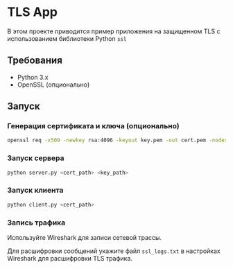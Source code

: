 # TLS App

В этом проекте приводится пример приложения на защищенном TLS с использованием библиотеки Python `ssl`

## Требования

- Python 3.x
- OpenSSL (опционально)

## Запуск
### Генерация сертификата и ключа (опционально)
```sh
openssl req -x509 -newkey rsa:4096 -keyout key.pem -out cert.pem -nodes -subj "/CN=localhost"
```

### Запуск сервера
```sh
python server.py <cert_path> <key_path>
```

### Запуск клиента
```sh
python client.py <cert_path>
```

### Запись трафика
Используйте Wireshark для записи сетевой трассы.

Для расшифровки сообщений укажите файл `ssl_logs.txt` в настройках Wireshark для расшифровки TLS трафика.
